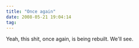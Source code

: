 ```yaml
---
title: "Once again"
date: 2008-05-21 19:04:14
tag: 
---
```

Yeah, this shit, once again, is being rebuilt. We'll see.
